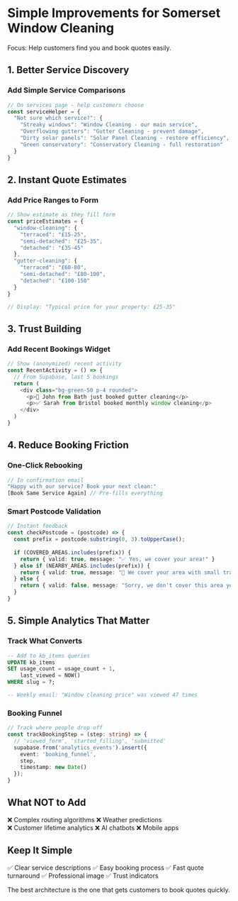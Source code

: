 # Simple Improvements for Somerset Window Cleaning

Focus: Help customers find you and book quotes easily.

## 1. Better Service Discovery

### Add Simple Service Comparisons
```typescript
// On services page - help customers choose
const serviceHelper = {
  "Not sure which service?": {
    "Streaky windows": "Window Cleaning - our main service",
    "Overflowing gutters": "Gutter Cleaning - prevent damage", 
    "Dirty solar panels": "Solar Panel Cleaning - restore efficiency",
    "Green conservatory": "Conservatory Cleaning - full restoration"
  }
}
```

## 2. Instant Quote Estimates

### Add Price Ranges to Form
```typescript
// Show estimate as they fill form
const priceEstimates = {
  "window-cleaning": {
    "terraced": "£15-25",
    "semi-detached": "£25-35",
    "detached": "£35-45"
  },
  "gutter-cleaning": {
    "terraced": "£60-80",
    "semi-detached": "£80-100",
    "detached": "£100-150"
  }
}

// Display: "Typical price for your property: £25-35"
```

## 3. Trust Building

### Add Recent Bookings Widget
```typescript
// Show (anonymized) recent activity
const RecentActivity = () => {
  // From Supabase, last 5 bookings
  return (
    <div class="bg-green-50 p-4 rounded">
      <p>🎉 John from Bath just booked gutter cleaning</p>
      <p>✅ Sarah from Bristol booked monthly window cleaning</p>
    </div>
  )
}
```

## 4. Reduce Booking Friction

### One-Click Rebooking
```typescript
// In confirmation email
"Happy with our service? Book your next clean:"
[Book Same Service Again] // Pre-fills everything
```

### Smart Postcode Validation
```typescript
// Instant feedback
const checkPostcode = (postcode) => {
  const prefix = postcode.substring(0, 3).toUpperCase();
  
  if (COVERED_AREAS.includes(prefix)) {
    return { valid: true, message: "✅ Yes, we cover your area!" }
  } else if (NEARBY_AREAS.includes(prefix)) {
    return { valid: true, message: "📍 We cover your area with small travel charge" }
  } else {
    return { valid: false, message: "Sorry, we don't cover this area yet" }
  }
}
```

## 5. Simple Analytics That Matter

### Track What Converts
```sql
-- Add to kb_items queries
UPDATE kb_items 
SET usage_count = usage_count + 1,
    last_viewed = NOW()
WHERE slug = ?;

-- Weekly email: "Window cleaning price" was viewed 47 times
```

### Booking Funnel
```typescript
// Track where people drop off
const trackBookingStep = (step: string) => {
  // 'viewed_form', 'started_filling', 'submitted'
  supabase.from('analytics_events').insert({
    event: 'booking_funnel',
    step,
    timestamp: new Date()
  });
}
```

## What NOT to Add
❌ Complex routing algorithms
❌ Weather predictions  
❌ Customer lifetime analytics
❌ AI chatbots
❌ Mobile apps

## Keep It Simple
✅ Clear service descriptions
✅ Easy booking process
✅ Fast quote turnaround
✅ Professional image
✅ Trust indicators

The best architecture is the one that gets customers to book quotes quickly.
